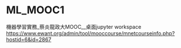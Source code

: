 # ML_MOOC1
機器學習實務_蔡炎龍政大MOOC__桌面jupyter workspace
https://www.ewant.org/admin/tool/mooccourse/mnetcourseinfo.php?hostid=6&id=2867
